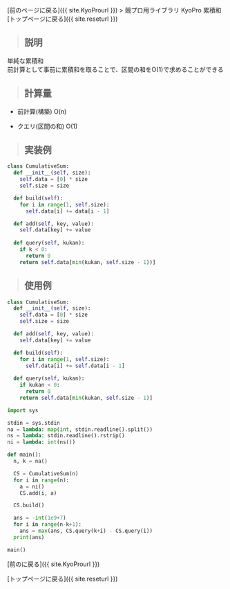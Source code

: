 [前のページに戻る]({{ site.KyoProurl }}) > 競プロ用ライブラリ KyoPro 累積和<br>
[トップページに戻る]({{ site.reseturl }})<br>

> ## 説明

単純な累積和<br>
前計算として事前に累積和を取ることで、区間の和をO(1)で求めることができる<br>

> ## 計算量

* 前計算(構築) O(n)

* クエリ(区間の和) O(1)

> ## 実装例

```python
class CumulativeSum:
  def __init__(self, size):
    self.data = [0] * size
    self.size = size

  def build(self):
    for i in range(1, self.size):
      self.data[i] += data[i - 1]

  def add(self, key, value):
    self.data[key] += value
  
  def query(self, kukan):
    if k < 0:
      return 0
    return self.data[min(kukan, self.size - 1))]
```

> ## 使用例

```python
class CumulativeSum:
  def __init__(self, size):
    self.data = [0] * size
    self.size = size

  def add(self, key, value):
    self.data[key] += value

  def build(self):
    for i in range(1, self.size):
      self.data[i] += self.data[i - 1]
  
  def query(self, kukan):
    if kukan < 0:
      return 0
    return self.data[min(kukan, self.size - 1)]

import sys

stdin = sys.stdin
na = lambda: map(int, stdin.readline().split())
ns = lambda: stdin.readline().rstrip()
ni = lambda: int(ns())

def main():
  n, k = na()

  CS = CumulativeSum(n)
  for i in range(n):
    a = ni()
    CS.add(i, a)

  CS.build()

  ans = -int(1e9+7)
  for i in range(n-k+1):
    ans = max(ans, CS.query(k+i) - CS.query(i))
  print(ans)

main()
```

[前のに戻る]({{ site.KyoProurl }})<br>

[トップページに戻る]({{ site.reseturl }})<br>